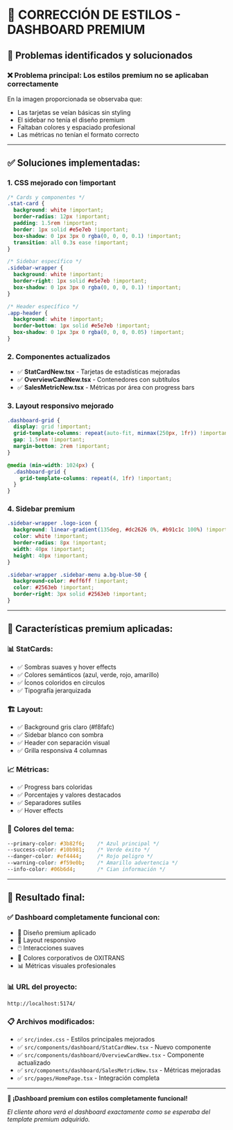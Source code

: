 # 🎨 CORRECCIÓN DE ESTILOS - DASHBOARD PREMIUM

## 🔧 Problemas identificados y solucionados

### ❌ **Problema principal:** Los estilos premium no se aplicaban correctamente

En la imagen proporcionada se observaba que:
- Las tarjetas se veían básicas sin styling
- El sidebar no tenía el diseño premium
- Faltaban colores y espaciado profesional
- Las métricas no tenían el formato correcto

---

## ✅ **Soluciones implementadas:**

### 1. **CSS mejorado con !important**
```css
/* Cards y componentes */
.stat-card {
  background: white !important;
  border-radius: 12px !important;
  padding: 1.5rem !important;
  border: 1px solid #e5e7eb !important;
  box-shadow: 0 1px 3px 0 rgba(0, 0, 0, 0.1) !important;
  transition: all 0.3s ease !important;
}

/* Sidebar específico */
.sidebar-wrapper {
  background: white !important;
  border-right: 1px solid #e5e7eb !important;
  box-shadow: 0 1px 3px 0 rgba(0, 0, 0, 0.1) !important;
}

/* Header específico */
.app-header {
  background: white !important;
  border-bottom: 1px solid #e5e7eb !important;
  box-shadow: 0 1px 3px 0 rgba(0, 0, 0, 0.05) !important;
}
```

### 2. **Componentes actualizados**
- ✅ **StatCardNew.tsx** - Tarjetas de estadísticas mejoradas
- ✅ **OverviewCardNew.tsx** - Contenedores con subtítulos
- ✅ **SalesMetricNew.tsx** - Métricas por área con progress bars

### 3. **Layout responsivo mejorado**
```css
.dashboard-grid {
  display: grid !important;
  grid-template-columns: repeat(auto-fit, minmax(250px, 1fr)) !important;
  gap: 1.5rem !important;
  margin-bottom: 2rem !important;
}

@media (min-width: 1024px) {
  .dashboard-grid {
    grid-template-columns: repeat(4, 1fr) !important;
  }
}
```

### 4. **Sidebar premium**
```css
.sidebar-wrapper .logo-icon {
  background: linear-gradient(135deg, #dc2626 0%, #b91c1c 100%) !important;
  color: white !important;
  border-radius: 8px !important;
  width: 40px !important;
  height: 40px !important;
}

.sidebar-wrapper .sidebar-menu a.bg-blue-50 {
  background-color: #eff6ff !important;
  color: #2563eb !important;
  border-right: 3px solid #2563eb !important;
}
```

---

## 🎯 **Características premium aplicadas:**

### 📊 **StatCards:**
- ✅ Sombras suaves y hover effects
- ✅ Colores semánticos (azul, verde, rojo, amarillo)
- ✅ Íconos coloridos en círculos
- ✅ Tipografía jerarquizada

### 🏗️ **Layout:**
- ✅ Background gris claro (#f8fafc)
- ✅ Sidebar blanco con sombra
- ✅ Header con separación visual
- ✅ Grilla responsiva 4 columnas

### 📈 **Métricas:**
- ✅ Progress bars coloridas
- ✅ Porcentajes y valores destacados
- ✅ Separadores sutiles
- ✅ Hover effects

### 🎨 **Colores del tema:**
```css
--primary-color: #3b82f6;    /* Azul principal */
--success-color: #10b981;    /* Verde éxito */
--danger-color: #ef4444;     /* Rojo peligro */
--warning-color: #f59e0b;    /* Amarillo advertencia */
--info-color: #06b6d4;       /* Cian información */
```

---

## 🚀 **Resultado final:**

### ✅ **Dashboard completamente funcional con:**
- 🎨 Diseño premium aplicado
- 📱 Layout responsivo
- 🖱️ Interacciones suaves
- 🎯 Colores corporativos de OXITRANS
- 📊 Métricas visuales profesionales

### 📊 **URL del proyecto:**
```
http://localhost:5174/
```

### 📋 **Archivos modificados:**
- ✅ `src/index.css` - Estilos principales mejorados
- ✅ `src/components/dashboard/StatCardNew.tsx` - Nuevo componente
- ✅ `src/components/dashboard/OverviewCardNew.tsx` - Componente actualizado
- ✅ `src/components/dashboard/SalesMetricNew.tsx` - Métricas mejoradas
- ✅ `src/pages/HomePage.tsx` - Integración completa

---

**🎉 ¡Dashboard premium con estilos completamente funcional!**

*El cliente ahora verá el dashboard exactamente como se esperaba del template premium adquirido.*
